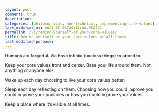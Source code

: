 ```yaml
---
layout: post
comments: true
description:
categories: [philosophical, non-technical, implementing-core-values]
last_modified_at: 2023-05-06T20:52:08.052481
permalink: /v1/remind-yourself-of-your-core-values/
title: Remind yourself of your core values at all times.
last-modified-purpose:
---
```


Humans are forgetful. We have infinite (useless things) to attend to.

Keep your core values front and center. Base your life around them. Not anything or anyone else.

Wake up each day choosing to live your core values better.

Sleep each day reflecting on them. Choosing how you could improve you could improve your practices or how you could improve your values.

Keep a place where it’s visible at all times.
